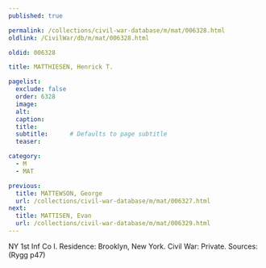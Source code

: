```yaml
---
published: true

permalink: /collections/civil-war-database/m/mat/006328.html
oldlink: /CivilWar/db/m/mat/006328.html

oldid: 006328

title: MATTHIESEN, Henrick T.

pagelist:
  exclude: false
  order: 6328
  image: 
  alt:
  caption:
  title:
  subtitle:      # Defaults to page subtitle
  teaser:

category: 
  - M 
  - MAT

previous:
  title: MATTEWSON, George
  url: /collections/civil-war-database/m/mat/006327.html  
next:
  title: MATTISEN, Evan
  url: /collections/civil-war-database/m/mat/006329.html   
---
```

NY 1st Inf Co I. Residence: Brooklyn, New York. Civil War: Private. Sources: (Rygg p47)